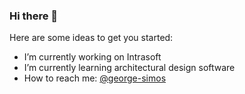 ### Hi there 👋
<!--
**georgesimos/georgesimos** is a ✨ _special_ ✨ repository because its `README.md` (this file) appears on your GitHub profile.
-->
Here are some ideas to get you started:

- I’m currently working on Intrasoft
- I’m currently learning architectural design software
- How to reach me: [@george-simos](https://www.linkedin.com/in/george-simos/) 


